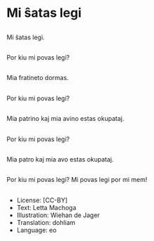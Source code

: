 # Mi ŝatas legi

##
Mi ŝatas legi.

##
Por kiu mi povas legi?

##
Mia fratineto dormas.

##
Por kiu mi povas legi?

##
Mia patrino kaj mia avino estas okupataj.

##
Por kiu mi povas legi?

##
Mia patro kaj mia avo estas okupataj.

##
Por kiu mi povas legi? Mi povas legi por mi mem!

##
* License: [CC-BY]
* Text: Letta Machoga
* Illustration: Wiehan de Jager
* Translation: dohliam
* Language: eo

